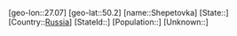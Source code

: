 ﻿---
location: [50.2,27.07]
type: City
tags:
- geo/City


SpocWebEntityId: 34230
isDeleted: false
confidential: public

---
[geo-lon::27.07]
[geo-lat::50.2]
[name::Shepetovka]
[State::]
[Country::[Russia](geo/Continent/Europe/Russia.md)]
[StateId::]
[Population::]
[Unknown::]

